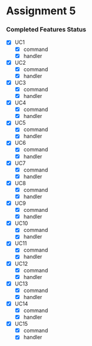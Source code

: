 ﻿# Assignment 5

### Completed Features Status

* [x] UC1
    * [x] command
    * [x] handler
* [x] UC2
    * [x] command
    * [x] handler
* [x] UC3
    * [x] command
    * [x] handler
* [x] UC4
    * [x] command
    * [x] handler
* [x] UC5
    * [x] command
    * [x] handler
* [x] UC6
    * [x] command
    * [x] handler
* [x] UC7
    * [x] command
    * [x] handler
* [x] UC8
    * [x] command
    * [x] handler
* [x] UC9
    * [x] command
    * [x] handler
* [x] UC10
    * [x] command
    * [x] handler
* [x] UC11
    * [x] command
    * [x] handler
* [x] UC12
    * [x] command
    * [x] handler
* [x] UC13
    * [x] command
    * [x] handler
* [x] UC14
    * [x] command
    * [x] handler
* [x] UC15
    * [x] command
    * [x] handler
